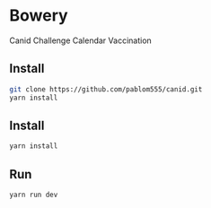 # Bowery

Canid Challenge Calendar Vaccination

## Install

```bash
git clone https://github.com/pablom555/canid.git
yarn install
```

## Install
```bash
yarn install
```

## Run 
```bash
yarn run dev
```